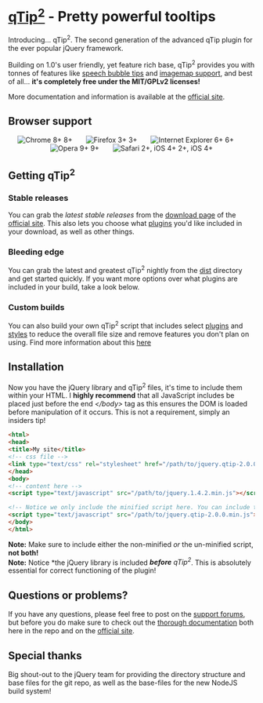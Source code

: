 [qTip<sup>2</sup>](http://craigsworks.com/projects/qtip2/) - Pretty powerful tooltips
================================

Introducing&hellip; qTip<sup>2</sup>. The second generation of the advanced qTip plugin for the ever popular jQuery framework.

Building on 1.0's user friendly, yet feature rich base, qTip<sup>2</sup> provides you with tonnes of features like
[speech bubble tips](/Craga89/qTip2/tree/master/docs/plugins/tips.md) and [imagemap support](/Craga89/qTip2/tree/master/docs/plugins/imagemap.md), and best of all...
**it's completely free under the MIT/GPLv2 licenses!**

More documentation and information is available at the [official site](http://craigsworks.com/projects/qtip2).

## Browser support
<div style="text-transform: sub; text-align: center;">
<img src="http://media1.juggledesign.com/qtip2/images/browsers/64-chrome.png" title="Chrome 8+" /> 8+ &nbsp;&nbsp;&nbsp;&nbsp;&nbsp;
<img src="http://media1.juggledesign.com/qtip2/images/browsers/64-firefox.png" title="Firefox 3+" /> 3+ &nbsp;&nbsp;&nbsp;&nbsp;&nbsp;
<img src="http://media1.juggledesign.com/qtip2/images/browsers/64-ie.png" title="Internet Explorer 6+" /> 6+ &nbsp;&nbsp;&nbsp;&nbsp;&nbsp;
<img src="http://media1.juggledesign.com/qtip2/images/browsers/64-opera.png" title="Opera 9+" /> 9+ &nbsp;&nbsp;&nbsp;&nbsp;&nbsp;
<img src="http://media1.juggledesign.com/qtip2/images/browsers/64-safari.png" title="Safari 2+, iOS 4+" /> 2+, iOS 4+
</div>


## Getting qTip<sup>2</sup>

### Stable releases
You can grab the *latest stable releases* from the [download page](http://craigsworks.com/projects/qtip2/download) of the [official site](http://craigsworks.com/projects/qtip2). This also lets
you choose what [plugins](/Craga89/qTip2/tree/master/docs/plugins/) you'd like included in your download, as well as other things.

### Bleeding edge
You can grab the latest and greatest qTip<sup>2</sup> nightly from the [dist](/Craga89/qTip2/tree/master/dist/) directory and get started quickly. If you want more options
over what plugins are included in your build, take a look below.

### Custom builds
You can also build your own qTip<sup>2</sup> script that includes select [plugins](/Craga89/qTip2/tree/master/docs/plugins/) and [styles](/Craga89/qTip2/tree/master/docs/style.md) to reduce the overall file size and remove features
you don't plan on using. Find more information about this [here](/Craga89/qTip2/tree/master/docs/build.md)


## Installation
Now you have the jQuery library and qTip<sup>2</sup> files, it's time to include them within your HTML. I **highly recommend** that all JavaScript includes be placed just before the end *&lt;/body&gt;*
tag as this ensures the DOM is loaded before manipulation of it occurs. This is not a requirement, simply an insiders tip!

```html
<html>
<head>
<title>My site</title>
<!-- css file -->
<link type="text/css" rel="stylesheet" href="/path/to/jquery.qtip-2.0.0.css" />
</head>
<body>
<!-- content here -->
<script type="text/javascript" src="/path/to/jquery.1.4.2.min.js"></script>

<!-- Notice we only include the minified script here. You can include the non-minified version, just don't include both! -->
<script type="text/javascript" src="/path/to/jquery.qtip-2.0.0.min.js"></script>
</body>
</html>
```

**Note:** Make sure to include either the non-minified *or* the un-minified script, **not both!** <br/>
**Note:** Notice *the jQuery library is included ***before** qTip<sup>2</sup>*. This is absolutely essential for correct functioning of the plugin!


## Questions or problems?
If you have any questions, please feel free to post on the [support forums](http://craigsworks.com/projects/forums), but before you do make sure to
check out the [thorough documentation](/Craga89/qTip2/tree/master/docs/) both here in the repo and on the [official site](http://craigsworks.com/projects/qtip2).

## Special thanks
Big shout-out to the jQuery team for providing the directory structure and base files for the git repo, as well as the base-files for the new NodeJS build system!